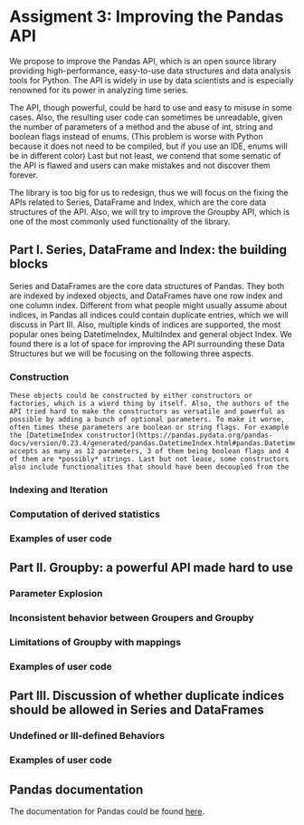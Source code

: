# Assigment 3: Improving the Pandas API

We propose to improve the Pandas API, which is an open source library providing high-performance, easy-to-use data structures and data analysis tools for Python. The API is widely in use by data scientists and is especially renowned for its power in analyzing time series.

The API, though powerful, could be hard to use and easy to misuse in some cases. Also, the resulting user code can sometimes be unreadable, given the number of parameters of a method and the abuse of int, string and boolean flags instead of enums. (This problem is worse with Python because it does not need to be compiled, but if you use an IDE, enums will be in different color) Last but not least, we contend that some sematic of the API is flawed and users can make mistakes and not discover them forever.

The library is too big for us to redesign, thus we will focus on the fixing the APIs related to Series, DataFrame and Index, which are the core data structures of the API. Also, we will try to improve the Groupby API, which is one of the most commonly used functionality of the library.


## Part I. Series, DataFrame and Index: the building blocks

Series and DataFrames are the core data structures of Pandas. They both are indexed by indexed objects, and DataFrames have one row index and one column index. Different from what people might usually assume about indices, in Pandas all indices could contain duplicate entries, which we will discuss in Part III. Also, multiple kinds of indices are supported, the most popular ones being DatetimeIndex, MultiIndex and general object Index. We found there is a lot of space for improving the API surrounding these Data Structures but we will be focusing on the following three aspects.

### Construction

    These objects could be constructed by either constructors or factories, which is a wierd thing by itself. Also, the authors of the API tried hard to make the constructors as versatile and powerful as possible by adding a bunch of optional parameters. To make it worse, often times these parameters are boolean or string flags. For example the [DatetimeIndex constructor](https://pandas.pydata.org/pandas-docs/version/0.23.4/generated/pandas.DatetimeIndex.html#pandas.DatetimeIndex) accepts as many as 12 parameters, 3 of them being boolean flags and 4 of them are *possibly* strings. Last but not lease, some constructors also include functionalities that should have been decoupled from the 

### Indexing and Iteration

### Computation of derived statistics

### Examples of user code

## Part II. Groupby: a powerful API made hard to use

### Parameter Explosion

### Inconsistent behavior between Groupers and Groupby

### Limitations of Groupby with mappings

### Examples of user code

## Part III. Discussion of whether duplicate indices should be allowed in Series and DataFrames

### Undefined or Ill-defined Behaviors

### Examples of user code

## Pandas documentation

The documentation for Pandas could be found [here](http://pandas.pydata.org/pandas-docs/stable/).
